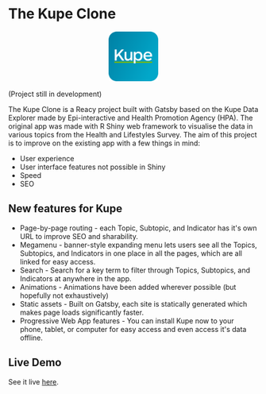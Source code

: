 # The Kupe Clone

<p align="center">
<img src="https://github.com/chet-w/kupe-clone/blob/master/src/images/logos/kupe_tile.svg" width="100" height="100"/>
</p>

(Project still in development)

The Kupe Clone is a Reacy project built with Gatsby based on the Kupe Data Explorer made by Epi-interactive and Health Promotion Agency (HPA). The original app was made with R Shiny web framework to visualise the data in various topics from the Health and Lifestyles Survey. The aim of this project is to improve on the existing app with a few things in mind: 

*  User experience
*  User interface features not possible in Shiny
*  Speed 
*  SEO

## New features for Kupe

*  Page-by-page routing - each Topic, Subtopic, and Indicator has it's own URL to improve SEO and sharability.
*  Megamenu - banner-style expanding menu lets users see all the Topics, Subtopics, and Indicators in one place in all the pages, which are all linked for easy access.
*  Search - Search for a key term to filter through Topics, Subtopics, and Indicators at anywhere in the app.
*  Animations - Animations have been added wherever possible (but hopefully not exhaustively)
*  Static assets - Built on Gatsby, each site is statically generated which makes page loads significantly faster. 
*  Progressive Web App features - You can install Kupe now to your phone, tablet, or computer for easy access and even access it's data offline.

## Live Demo
See it live [here](https://kupe-clone.netlify.com).
